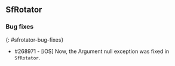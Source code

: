 ## SfRotator

### Bug fixes
{: #sfrotator-bug-fixes}

* \#268971 - [iOS] Now, the Argument null exception was fixed in `SfRotator`.